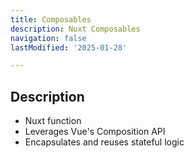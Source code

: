 ```yaml
---
title: Composables
description: Nuxt Composables
navigation: false 
lastModified: '2025-01-28'

---
```


## Description

- Nuxt function
- Leverages Vue's Composition API
- Encapsulates and reuses stateful logic

